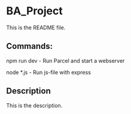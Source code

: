 # BA_Project

This is the README file.

## Commands:
npm run dev     -   Run Parcel and start a webserver

node *.js       -   Run js-file with express

## Description

This is the description.
